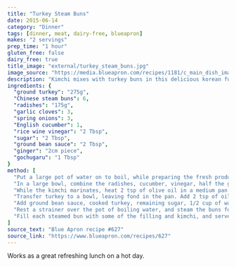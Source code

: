 ```yaml
---
title: "Turkey Steam Buns"
date: 2015-06-14
category: "Dinner"
tags: [dinner, meat, dairy-free, blueapron]
makes: "2 servings"
prep_time: "1 hour"
gluten_free: false
dairy_free: true
title_image: "external/turkey_steam_buns.jpg"
image_source: "https://media.blueapron.com/recipes/1181/c_main_dish_images/20150508-1502-2457-4780/2P_040215_3_20Ground_20Turkey_20Bao_20-_202994_20EDIT_splash_feature.jpg"
description: "Kimchi mixes with turkey buns in this delicious korean fusion recipe"
ingredients: {
  "ground turkey": "275g",
  "Chinese steam buns": 6,
  "radishes": "175g",
  "garlic cloves": 3,
  "spring onions": 3,
  "English cucumber": 1,
  "rice wine vinegar": "2 Tbsp",
  "sugar": "2 Tbsp",
  "ground bean sauce": "2 Tbsp",
  "ginger": "2cm piece",
  "gochugaru": "1 Tbsp"
}
method: [
  "Put a large pot of water on to boil, while preparing the fresh produce: trim off the ends of the radishes and thinly slice into rounds; thinly slice the cucumber into rounds; finely cut the garlic and ginger; and cut off the root ends of the spring onions, thinly slicing them, and separating the white bottoms and green tops.",
  "In a large bowl, combine the radishes, cucumber, vinegar, half the garlic, half the ginger, half the sugar, half the green tops of the spring onions, a drizzle of oil, and half the gochugaru. Toss thoroughly to combine, and season with salt and pepper. Set aside to marinate for 10 minutes, stirring occasionally.",
  "While the kimchi marinates, heat 2 tsp of olive oil in a medium pan on medium high until hot. Add the ground turkey and cook, frequently breaking the meat apart with a spoon, for 8 minutes.",
  "Transfer turkey to a bowl, leaving fond in the pan. Add 2 tsp of oil to the pan, heating on medium until hot. Add the white bottoms of the spring onions and the remaining garlic and ginger to the pan. Cook, stirring frequently, for a minute.",
  "Add ground bean sauce, cooked turkey, remaining sugar, 1/2 cup of water, and the rest of the gochugaru to the pan. Cook for 5 minutes, seasoning with salt and pepper to taste.",
  "Rest a strainer over the pot of boiling water, and steam the buns for 5 minutes.",
  "Fill each steamed bun with some of the filling and kimchi, and serve with the remaining kimchi on the side. Garnish with the remaining green tops of the spring onions."
]
source_text: "Blue Apron recipe #627"
source_link: "https://www.blueapron.com/recipes/627"
---
```

Works as a great refreshing lunch on a hot day.
